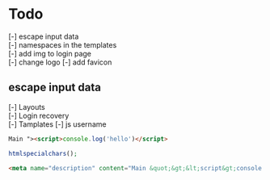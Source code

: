 # Todo

[-] escape input data  
[-] namespaces in the templates  
[-] add img to login page  
[-] change logo
[-] add favicon

## escape input data  

[-] Layouts  
  [-] Login recovery  
[-] Tamplates
[-] js username

```html
Main "><script>console.log('hello')</script>
```

```php
htmlspecialchars();
```

```html
<meta name="description" content="Main &quot;&gt;&lt;script&gt;console.log(&#039;hello&#039;)&lt;/script&gt;">
```
